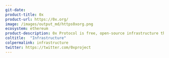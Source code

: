 ```yaml
---
git-date: 
product-title: 0x
product-url: https://0x.org/
image: /images/output_md/https0xorg.png
ecosystem: ethereum
product-description: 0x Protocol is free, open-source infrastructure that developers and businesses utilize to build products that enable the purchasing and trading of crypto tokens. [Interview with the 0x Core Team](/0x-protocol).
coltitle:  "Infrastructure"
colpermalink: infrastructure
twitter: https://twitter.com/0xproject
---
```

